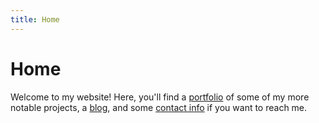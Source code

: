 ```yaml
---
title: Home
---
```


Home
=====

Welcome to my website! Here, you'll find a [portfolio](/portfolio.html) of some of
my more notable projects, a [blog](/blog.html), and some [contact info](/contact.html)
if you want to reach me.
